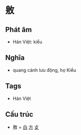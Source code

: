# 敫

## Phát âm
* Hán Việt: kiểu

## Nghĩa
* quang cảnh lưu động, họ Kiểu

## Tags
* Hán Việt

## Cấu trúc
* 敫 = [白](白.md) [方](方.md) [攴](攴.md)

<script>window.HANZI_FIELD='敫';</script>
